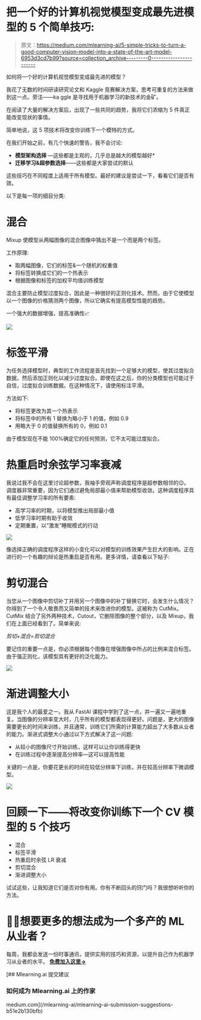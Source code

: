 # 把一个好的计算机视觉模型变成最先进模型的 5 个简单技巧:

> 原文：<https://medium.com/mlearning-ai/5-simple-tricks-to-turn-a-good-computer-vision-model-into-a-state-of-the-art-model-6953d3cd7b99?source=collection_archive---------0----------------------->

如何将一个好的计算机视觉模型变成最先进的模型？

我花了无数的时间研读研究论文和 Kaggle 竞赛解决方案，思考可重复的方法来做到这一点。旁注——ka ggle 是寻找用于机器学习的新技术的金矿。

在阅读了大量的解决方案后，出现了一些共同的趋势，我将它们浓缩为 5 件真正能改变现状的事情。

简单地说，这 5 项技术将改变你训练下一个模特的方式。

在我们开始之前，有几个快速的警告，我不会讨论:

*   **模型架构选择** —这些都是主观的，几乎总是越大的模型越好*
*   **迁移学习&超参数选择**——这些都是大家尝试的默认

这些技巧在不同程度上适用于所有模型。最好的建议是尝试一下，看看它们是否有效。

以下是每一项的细目分类:

# 混合

Mixup 使模型从两幅图像的混合图像中猜出不是一个而是两个标签。

工作原理:

*   取两幅图像，它们的标签&一个随机的权重值
*   将标签转换成它们的一个热表示
*   根据图像和标签的加权平均值训练模型

混合主要防止模型过度拟合，因此是一种很好的正则化技术。然而，由于它使模型以一个图像的价格猜测两个图像，所以它确实有提高模型性能的趋势。

一个强大的数据增强，提高准确性📈

![](img/77f9bc8e39fef247bc0b8c17681a6946.png)

# 标签平滑

为任务选择模型时，典型的工作流程是首先找到一个足够大的模型，使其过度拟合数据，然后添加正则化以减少过度拟合。即使在这之后，你的分类模型也可能过于自信，过度拟合训练数据。在这种情况下，请使用标注平滑。

方法如下:

*   将标签更改为其一个热表示
*   将标签中的所有 1 替换为略小于 1 的值，例如 0.9
*   用略大于 0 的值替换所有的 0，例如 0.1

由于模型现在不能 100%确定它的任何预测，它不太可能过度拟合。

# 热重启时余弦学习率衰减

我说过我不会在这里讨论超参数，我袖手旁观声称调度程序是超参数相邻的😉。调度器非常重要，因为它们通过避免局部最小值来帮助模型收敛。这种调度程序具有最佳调整学习率的所有要素:

*   高学习率的时期，以将模型推出局部最小值
*   低学习率时期有助于收敛
*   定期重置，以“激发”睡眠模式的行动

![](img/e921b2966af1def929a7ab4523d14282.png)

像选择正确的调度程序这样的小变化可以对模型的训练效果产生巨大的影响。正在进行的一个有趣的辩论是热重启是否有用。更多详情，请查看以下帖子:

# 剪切混合

当您从一个图像中剪切补丁并用另一个图像中的补丁替换它时，会发生什么情况？你得到了一个令人敬畏而又简单的技术来改进你的模型。这被称为 CutMix。CutMix 结合了另外两种技术，Cutout，它删除图像的整个部分，以及 Mixup，我们在上面已经看到了。简单来说:

*剪切+混合=剪切混合*

要记住的重要一点是，你必须根据每个图像在增强图像中所占的比例来混合标签。由于强正则化，该模型具有更好的泛化能力。

![](img/b7788fdf75f822fa471e78bc61b76ea5.png)

# 渐进调整大小

这是我个人的最爱之一。我从 FastAI 课程中学到了这一点，并一遍又一遍地重复。当图像的分辨率变大时，几乎所有的模型都表现得更好。问题是，更大的图像需要更长的时间来训练，并且通常，训练它们所需的计算能力超出了大多数从业者的能力。渐进式调整大小通过以下方式解决了这一问题:

*   从较小的图像尺寸开始训练，这样可以让你训练得更快
*   在训练过程中逐渐提高分辨率—这可以提高性能

关键的一点是，你要花更长的时间在较低分辨率下训练，并在较高分辨率下微调模型。

![](img/c5c84392b9290d435a3aba3400c9a3c0.png)

# 回顾一下——将改变你训练下一个 CV 模型的 5 个技巧

*   混合
*   标签平滑
*   热重启时余弦 LR 衰减
*   剪切混合
*   渐进调整大小

试试这些，让我知道它们是否对你有用。你有不断回头的窍门吗？我很想听听你的方法。

# 🤖💪想要更多的想法成为一个多产的 ML 从业者？

每周，我都会发送一份时事通讯，提供实用的技巧和资源，以提升自己作为机器学习从业者的水平。 [**免费加入这里→**](https://newsletter.artofsaience.com)

[](/mlearning-ai/mlearning-ai-submission-suggestions-b51e2b130bfb) [## Mlearning.ai 提交建议

### 如何成为 Mlearning.ai 上的作家

medium.com](/mlearning-ai/mlearning-ai-submission-suggestions-b51e2b130bfb)
